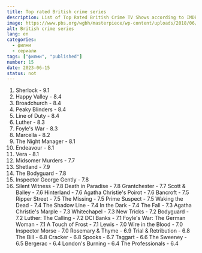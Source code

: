 ```yaml
---
title: Top rated British crime series
description: List of Top Rated British Crime TV Shows according to IMDB.COM
image: https://www.pbs.org/wgbh/masterpiece/wp-content/uploads/2018/06/masterpiece-mysteries-to-stream-1920x1080-compressed.jpg
alt: British crime series
lang: en
categories:
  - филми
  - сериали
tags: ["филми", "published"]
number: 15
date: 2023-06-15
status: not
---
```


1. Sherlock - 9.1
2. Happy Valley - 8.4
3. Broadchurch - 8.4
4. Peaky Blinders - 8.4
5. Line of Duty - 8.4
6. Luther - 8.3
7. Foyle's War - 8.3
8. Marcella - 8.2
9. The Night Manager - 8.1
10. Endeavour - 8.1
11. Vera - 8.1
12. Midsomer Murders - 7.7
13. Shetland - 7.9
14. The Bodyguard - 7.8
15. Inspector George Gently - 7.8
16. Silent Witness - 7.8
Death in Paradise - 7.8
Grantchester - 7.7
Scott & Bailey - 7.6
Hinterland - 7.6
Agatha Christie's Poirot - 7.6
Bancroft - 7.5
Ripper Street - 7.5
The Missing - 7.5
Prime Suspect - 7.5
Waking the Dead - 7.4
The Shadow Line - 7.4
In the Dark - 7.4
The Fall - 7.3
Agatha Christie's Marple - 7.3
Whitechapel - 7.3
New Tricks - 7.2
Bodyguard - 7.2
Luther: The Calling - 7.2
DCI Banks - 7.1
Foyle's War: The German Woman - 7.1
A Touch of Frost - 7.1
Lewis - 7.0
Wire in the Blood - 7.0
Inspector Morse - 7.0
Rosemary & Thyme - 6.9
Trial & Retribution - 6.8
The Bill - 6.8
Cracker - 6.8
Spooks - 6.7
Taggart - 6.6
The Sweeney - 6.5
Bergerac - 6.4
London's Burning - 6.4
The Professionals - 6.4
